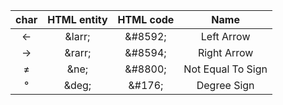 | char | HTML entity | HTML code | Name |
| :-: | :-: | :-: | :-: |
| ← | \&larr; | \&#8592; | Left Arrow |
| → | \&rarr; | \&#8594; | Right Arrow |
| ≠ | \&ne; | \&#8800; | Not Equal To Sign |
| ° | \&deg; | \&#176; | Degree Sign |
